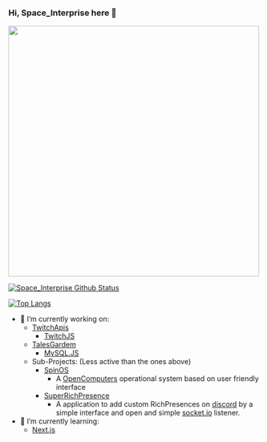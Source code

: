 ### Hi, Space_Interprise here 👋

[<img src='https://media.discordapp.net/attachments/812480337837162566/812480508453715978/space_interprise.png' width='500px'>](https://github.com/emanuelfranklyn)

[![Space_Interprise Github Status](https://github-readme-stats.vercel.app/api?username=emanuelfranklyn&show_icons=true&theme=radical)](https://github.com/emanuelfranklyn)

[![Top Langs](https://github-readme-stats.vercel.app/api/top-langs/?username=emanuelfranklyn&show_icons=true&theme=radical&layout=compact)](https://github.com/emanuelfranklyn)



- 🔭 I’m currently working on:
    - [TwitchApis](https://twitchapis.org/)
        - [TwitchJS](https://twitch.js.org/)
    - [TalesGardem](https://talesgardem.com.br/)
        - [MySQL.JS](https://github.com/emanuelfranklyn/MySQL.JS)
    - Sub-Projects: (Less active than the ones above)
        - [SpinOS](https://github.com/emanuelfranklyn/SpinOS)
            - A [OpenComputers](https://www.curseforge.com/minecraft/mc-mods/opencomputers) operational system based on user friendly interface
        - [SuperRichPresence](https://github.com/emanuelfranklyn/SuperRichPresence)
            - A application to add custom RichPresences on [discord](https://discord.com) by a simple interface and open and simple [socket.io](https://socket.io/) listener. 
- 🌱 I’m currently learning:
    - [Next.js](https://nextjs.org/)